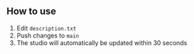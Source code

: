 ## How to use
1. Edit `description.txt`
2. Push changes to `main`
3. The studio will automatically be updated within 30 seconds
